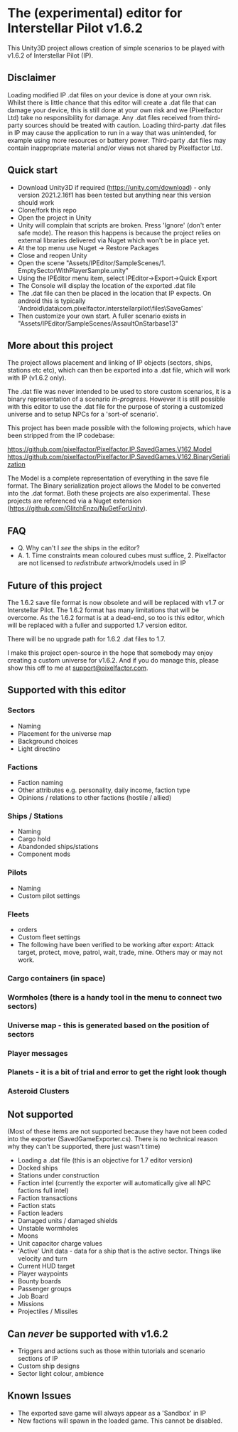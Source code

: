 # The (experimental) editor for Interstellar Pilot v1.6.2

This Unity3D project allows creation of simple scenarios to be played with v1.6.2 of Interstellar Pilot (IP).

## Disclaimer
Loading modified IP .dat files on your device is done at your own risk. Whilst there is little chance that this editor will create a .dat file that can damage your device, this is still done at your own risk and we (Pixelfactor Ltd) take no responsibility for damage.
Any .dat files received from third-party sources should be treated with caution. Loading third-party .dat files in IP may cause the application to run in a way that was unintended, for example using more resources or battery power. Third-party .dat files may contain inappropriate material and/or views not shared by Pixelfactor Ltd.

## Quick start

- Download Unity3D if required (https://unity.com/download) - only version 2021.2.16f1 has been tested but anything near this version should work
- Clone/fork this repo
- Open the project in Unity
- Unity will complain that scripts are broken. Press 'Ignore' (don't enter safe mode). The reason this happens is because the project relies on external libraries delivered via Nuget which won't be in place yet.
- At the top menu use Nuget -> Restore Packages
- Close and reopen Unity
- Open the scene "Assets/IPEditor/SampleScenes/1. EmptySectorWithPlayerSample.unity"
- Using the IPEditor menu item, select IPEditor->Export->Quick Export
- The Console will display the location of the exported .dat file
- The .dat file can then be placed in the location that IP expects. On android this is typically 'Android\data\com.pixelfactor.interstellarpilot\files\SaveGames'
- Then customize your own start. A fuller scenario exists in "Assets/IPEditor/SampleScenes/AssaultOnStarbase13"

## More about this project
The project allows placement and linking of IP objects (sectors, ships, stations etc etc), which can then be exported into a .dat file, which will work with IP (v1.6.2 only).

The .dat file was never intended to be used to store custom scenarios, it is a binary representation of a scenario _in-progress_. However it is still possible with this editor to use the .dat file for the purpose of storing a customized universe and to setup NPCs for a 'sort-of scenario'.

This project has been made possible with the following projects, which have been stripped from the IP codebase:

https://github.com/pixelfactor/Pixelfactor.IP.SavedGames.V162.Model
https://github.com/pixelfactor/Pixelfactor.IP.SavedGames.V162.BinarySerialization

The Model is a complete representation of everything in the save file format. The Binary serialization project allows the Model to be converted into the .dat format. Both these projects are also experimental. These projects are referenced via a Nuget extension (https://github.com/GlitchEnzo/NuGetForUnity).

## FAQ

- Q. Why can't I _see_ the ships in the editor?
- A. 1. Time constraints mean coloured cubes must suffice, 2. Pixelfactor are not licensed to _redistribute_ artwork/models used in IP


## Future of this project
The 1.6.2 save file format is now obsolete and will be replaced with v1.7 or Interstellar Pilot. The 1.6.2 format has many limitations that will be overcome. As the 1.6.2 format is at a dead-end, so too is this editor, which will be replaced with a fuller and supported 1.7 version editor. 

There will be no upgrade path for 1.6.2 .dat files to 1.7. 

I make this project open-source in the hope that somebody may enjoy creating a custom universe for v1.6.2. And if you do manage this, please show this off to me at support@pixelfactor.com.

## Supported with this editor

### Sectors
 - Naming
 - Placement for the universe map
 - Background choices
 - Light directino
 
### Factions
 - Faction naming
 - Other attributes e.g. personality, daily income, faction type
 - Opinions / relations to other factions (hostile / allied)

### Ships / Stations
 - Naming
 - Cargo hold
 - Abandonded ships/stations
 - Component mods
 
### Pilots
 - Naming
 - Custom pilot settings
 
### Fleets
 - orders 
 - Custom fleet settings
 - The following have been verified to be working after export: Attack target, protect, move, patrol, wait, trade, mine. Others may or may not work.

### Cargo containers (in space)
### Wormholes (there is a handy tool in the menu to connect two sectors)
### Universe map - this is generated based on the position of sectors
### Player messages
### Planets - it is a bit of trial and error to get the right look though
### Asteroid Clusters

## Not supported
(Most of these items are not supported because they have not been coded into the exporter (SavedGameExporter.cs). There is no technical reason why they can't be supported, there just wasn't time)

- Loading a .dat file (this is an objective for 1.7 editor version)
- Docked ships
- Stations under construction
- Faction intel (currently the exporter will automatically give all NPC factions full intel)
- Faction transactions
- Faction stats
- Faction leaders
- Damaged units / damaged shields
- Unstable wormholes
- Moons
- Unit capacitor charge values
- 'Active' Unit data - data for a ship that is the active sector. Things like velocity and turn
- Current HUD target
- Player waypoints
- Bounty boards
- Passenger groups
- Job Board
- Missions
- Projectiles / Missiles

## Can *never* be supported with v1.6.2

- Triggers and actions such as those within tutorials and scenario sections of IP
- Custom ship designs
- Sector light colour, ambience

## Known Issues

- The exported save game will always appear as a 'Sandbox' in IP
- New factions will spawn in the loaded game. This cannot be disabled.
